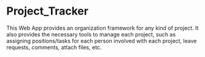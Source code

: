 # Project_Tracker
This Web App provides an organization framework for any kind of project. It also provides the necessary tools to manage each project, such as assigning positions/tasks for each person involved with each project, leave requests, comments, attach files, etc.
